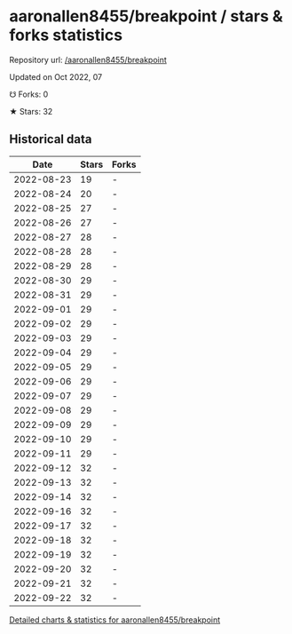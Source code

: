 # aaronallen8455/breakpoint / stars & forks statistics

Repository url: [/aaronallen8455/breakpoint](https://github.com/aaronallen8455/breakpoint)

Updated on Oct 2022, 07

☋ Forks: 0

★ Stars: 32

## Historical data
| Date | Stars | Forks |
|------|-------|-------|
| 2022-08-23 | 19 | - | 
| 2022-08-24 | 20 | - | 
| 2022-08-25 | 27 | - | 
| 2022-08-26 | 27 | - | 
| 2022-08-27 | 28 | - | 
| 2022-08-28 | 28 | - | 
| 2022-08-29 | 28 | - | 
| 2022-08-30 | 29 | - | 
| 2022-08-31 | 29 | - | 
| 2022-09-01 | 29 | - | 
| 2022-09-02 | 29 | - | 
| 2022-09-03 | 29 | - | 
| 2022-09-04 | 29 | - | 
| 2022-09-05 | 29 | - | 
| 2022-09-06 | 29 | - | 
| 2022-09-07 | 29 | - | 
| 2022-09-08 | 29 | - | 
| 2022-09-09 | 29 | - | 
| 2022-09-10 | 29 | - | 
| 2022-09-11 | 29 | - | 
| 2022-09-12 | 32 | - | 
| 2022-09-13 | 32 | - | 
| 2022-09-14 | 32 | - | 
| 2022-09-16 | 32 | - | 
| 2022-09-17 | 32 | - | 
| 2022-09-18 | 32 | - | 
| 2022-09-19 | 32 | - | 
| 2022-09-20 | 32 | - | 
| 2022-09-21 | 32 | - | 
| 2022-09-22 | 32 | - | 


[Detailed charts & statistics for aaronallen8455/breakpoint](https://reviewgithub.com/rep/aaronallen8455/breakpoint)
